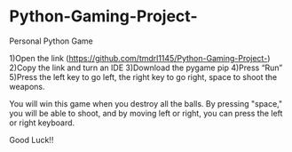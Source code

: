 # Python-Gaming-Project-
Personal Python Game

1)Open the link (https://github.com/tmdrl1145/Python-Gaming-Project-)
2)Copy the link and turn an IDE
3)Download the pygame pip
4)Press “Run”
5)Press the left key to go left, the right key to go right, space to shoot the weapons.

You will win this game when you destroy all the balls. By pressing "space," you will be able to shoot, and by moving left or right, you can press the left or right keyboard. 

Good Luck!! 

